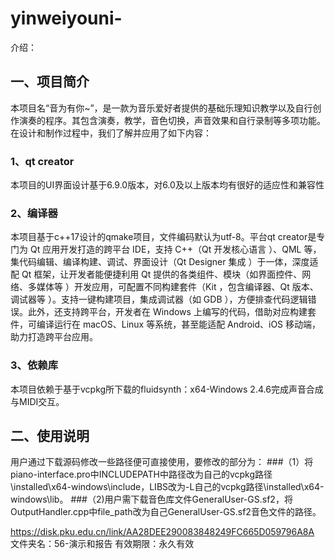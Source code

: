 # yinweiyouni-
介绍：
## 一、项目简介
本项目名“音为有你~”，是一款为音乐爱好者提供的基础乐理知识教学以及自行创作演奏的程序。其包含演奏，教学，音色切换，声音效果和自行录制等多项功能。
在设计和制作过程中，我们了解并应用了如下内容：
### 1、qt creator
本项目的UI界面设计基于6.9.0版本，对6.0及以上版本均有很好的适应性和兼容性
### 2、编译器
本项目基于c++17设计的qmake项目，文件编码默认为utf-8。平台qt creator是专门为 Qt 应用开发打造的跨平台 IDE，支持 C++（Qt 开发核心语言 ）、QML 等，集代码编辑、编译构建、调试、界面设计（Qt Designer 集成 ）于一体，深度适配 Qt 框架，让开发者能便捷利用 Qt 提供的各类组件、模块（如界面控件、网络、多媒体等 ）开发应用，可配置不同构建套件（Kit ，包含编译器、Qt 版本、调试器等 ）。支持一键构建项目，集成调试器（如 GDB ），方便排查代码逻辑错误。此外，还支持跨平台，开发者在 Windows 上编写的代码，借助对应构建套件，可编译运行在 macOS、Linux 等系统，甚至能适配 Android、iOS 移动端，助力打造跨平台应用。
### 3、依赖库
本项目依赖于基于vcpkg所下载的fluidsynth：x64-Windows 2.4.6完成声音合成与MIDI交互。
## 二、使用说明
用户通过下载源码修改一些路径便可直接使用，要修改的部分为：
###（1）将piano-interface.pro中INCLUDEPATH中路径改为自己的vcpkg路径\installed\x64-windows\include，LIBS改为-L自己的vcpkg路径\installed\x64-windows\lib。
###（2)用户需下载音色库文件GeneralUser-GS.sf2，将OutputHandler.cpp中file_path改为自己GeneralUser-GS.sf2音色文件的路径。

https://disk.pku.edu.cn/link/AA28DEE290083848249FC665D059796A8A
文件夹名：56-演示和报告
有效期限：永久有效
